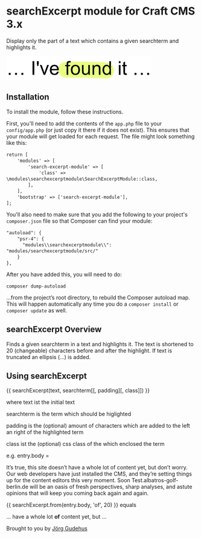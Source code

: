 # searchExcerpt module for Craft CMS 3.x

Display only the part of a text which contains a given searchterm and highlights it.

![Screenshot](resources/screenshots/plugin_logo.png)

## Installation

To install the module, follow these instructions.

First, you'll need to add the contents of the `app.php` file to your `config/app.php` (or just copy it there if it does not exist). This ensures that your module will get loaded for each request. The file might look something like this:
```
return [
    'modules' => [
        'search-excerpt-module' => [
            'class' => \modules\searchexcerptmodule\SearchExcerptModule::class,
        ],
    ],
    'bootstrap' => ['search-excerpt-module'],
];
```
You'll also need to make sure that you add the following to your project's `composer.json` file so that Composer can find your module:

    "autoload": {
        "psr-4": {
          "modules\\searchexcerptmodule\\": "modules/searchexcerptmodule/src/"
        }
    },

After you have added this, you will need to do:

    composer dump-autoload
 
 …from the project’s root directory, to rebuild the Composer autoload map. This will happen automatically any time you do a `composer install` or `composer update` as well.

## searchExcerpt Overview

Finds a given searchterm in a text and highlights it. The text is shortened to 20 (changeable) characters before and after the highlight. If text is truncated an ellipsis (…) is added. 

## Using searchExcerpt

{{ searchExcerpt(text, searchterm[[, padding][, class]]) }}

where text ist the initial text

searchterm is the term which should be higlighted

padding is the (optional) amount of characters which are added to the left an right of the highlighted term

class ist the (optional) css class of the <span> which enclosed the term
	
e.g. entry.body =

It’s true, this site doesn’t have a whole lot of content yet, but don’t worry. Our web developers have just installed the CMS, and they’re setting things up for the content editors this very moment. Soon Test.albatros-golf-berlin.de will be an oasis of fresh perspectives, sharp analyses, and astute opinions that will keep you coming back again and again.

{{ searchExcerpt.from(entry.body, 'of', 20) }} equals

… have a whole lot **of** content yet, but …


Brought to you by [Jörg Gudehus](http://joerggudehus.de)
